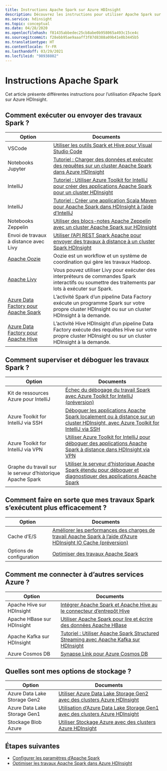 ```yaml
---
title: Instructions Apache Spark sur Azure HDInsight
description: Découvrez les instructions pour utiliser Apache Spark sur Azure HDInsight.
ms.service: hdinsight
ms.topic: conceptual
ms.date: 04/28/2020
ms.openlocfilehash: f81435abbedec25cb8abe0b958065a493c15ce4c
ms.sourcegitcommit: f28ebb95ae9aaaff3f87d8388a09b41e0b3445b5
ms.translationtype: HT
ms.contentlocale: fr-FR
ms.lasthandoff: 03/29/2021
ms.locfileid: "98938802"
---
```

# <a name="apache-spark-guidelines"></a>Instructions Apache Spark

Cet article présente différentes instructions pour l’utilisation d’Apache Spark sur Azure HDInsight.

## <a name="how-do-i-run-or-submit-spark-jobs"></a>Comment exécuter ou envoyer des travaux Spark ?

| Option | Documents |
|---|---|
| VSCode | [Utiliser les outils Spark et Hive pour Visual Studio Code](../hdinsight-for-vscode.md) |
| Notebooks Jupyter | [Tutoriel : Charger des données et exécuter des requêtes sur un cluster Apache Spark dans Azure HDInsight](./apache-spark-load-data-run-query.md) |
| IntelliJ | [Tutoriel : Utiliser Azure Toolkit for IntelliJ pour créer des applications Apache Spark pour un cluster HDInsight](./apache-spark-intellij-tool-plugin.md) |
| IntelliJ | [Tutoriel : Créer une application Scala Maven pour Apache Spark dans HDInsight à l’aide d’IntelliJ](./apache-spark-create-standalone-application.md) |
| Notebooks Zeppelin | [Utiliser des blocs-notes Apache Zeppelin avec un cluster Apache Spark sur HDInsight](./apache-spark-zeppelin-notebook.md) |
| Envoi de travaux à distance avec Livy | [Utiliser l’API REST Spark Apache pour envoyer des travaux à distance à un cluster Spark HDInsight](./apache-spark-livy-rest-interface.md) |
|[Apache Oozie](../hdinsight-use-oozie-linux-mac.md)|Oozie est un workflow et un système de coordination qui gère les travaux Hadoop.|
|[Apache Livy](./apache-spark-livy-rest-interface.md)|Vous pouvez utiliser Livy pour exécuter des interpréteurs de commandes Spark interactifs ou soumettre des traitements par lots à exécuter sur Spark.|
|[Azure Data Factory pour Apache Spark](../../data-factory/transform-data-using-spark.md)|L’activité Spark d’un pipeline Data Factory exécute un programme Spark sur votre propre cluster HDInsight ou sur un cluster HDInsight à la demande.|
|[Azure Data Factory pour Apache Hive](../../data-factory/transform-data-using-hadoop-hive.md)|L’activité Hive HDInsight d’un pipeline Data Factory exécute des requêtes Hive sur votre propre cluster HDInsight ou sur un cluster HDInsight à la demande.|

## <a name="how-do-i-monitor-and-debug-spark-jobs"></a>Comment superviser et déboguer les travaux Spark ?

| Option | Documents |
|---|---|
| Kit de ressources Azure pour IntelliJ | [Échec du débogage du travail Spark avec Azure Toolkit for IntelliJ (préversion)](apache-spark-intellij-tool-failure-debug.md) |
| Azure Toolkit for IntelliJ via SSH | [Déboguer les applications Apache Spark localement ou à distance sur un cluster HDInsight, avec Azure Toolkit for IntelliJ via SSH](apache-spark-intellij-tool-debug-remotely-through-ssh.md) |
| Azure Toolkit for IntelliJ via VPN | [Utiliser Azure Toolkit for IntelliJ pour déboguer des applications Apache Spark à distance dans HDInsight via VPN](apache-spark-intellij-tool-plugin-debug-jobs-remotely.md) |
| Graphe du travail sur le serveur d’historique Apache Spark | [Utiliser le serveur d’historique Apache Spark étendu pour déboguer et diagnostiquer des applications Apache Spark](./apache-azure-spark-history-server.md) |

## <a name="how-do-i-make-my-spark-jobs-run-more-efficiently"></a>Comment faire en sorte que mes travaux Spark s’exécutent plus efficacement ?

| Option | Documents |
|---|---|
| Cache d’E/S | [Améliorer les performances des charges de travail Apache Spark à l’aide d’Azure HDInsight IO Cache (préversion)](./apache-spark-improve-performance-iocache.md) |
| Options de configuration | [Optimiser des travaux Apache Spark](./apache-spark-perf.md) |

## <a name="how-do-i-connect-to-other-azure-services"></a>Comment me connecter à d’autres services Azure ?

| Option | Documents |
|---|---|
| Apache Hive sur HDInsight | [Intégrer Apache Spark et Apache Hive au le connecteur d’entrepôt Hive](../interactive-query/apache-hive-warehouse-connector.md) |
| Apache HBase sur HDInsight | [Utiliser Apache Spark pour lire et écrire des données Apache HBase](../hdinsight-using-spark-query-hbase.md) |
| Apache Kafka sur HDInsight | [Tutoriel : Utiliser Apache Spark Structured Streaming avec Apache Kafka sur HDInsight](../hdinsight-apache-kafka-spark-structured-streaming.md) |
| Azure Cosmos DB | [Synapse Link pour Azure Cosmos DB](../../cosmos-db/synapse-link.md) |

## <a name="what-are-my-storage-options"></a>Quelles sont mes options de stockage ?

| Option | Documents |
|---|---|
| Azure Data Lake Storage Gen2 | [Utiliser Azure Data Lake Storage Gen2 avec des clusters Azure HDInsight](../hdinsight-hadoop-use-data-lake-storage-gen2.md) |
| Azure Data Lake Storage Gen1 | [Utilisation d’Azure Data Lake Storage Gen1 avec des clusters Azure HDInsight](../hdinsight-hadoop-use-data-lake-storage-gen1.md) |
| Stockage Blob Azure | [Utiliser Stockage Azure avec des clusters Azure HDInsight](../hdinsight-hadoop-use-blob-storage.md) |

## <a name="next-steps"></a>Étapes suivantes

* [Configurer les paramètres d’Apache Spark](apache-spark-settings.md)
* [Optimiser les travaux Apache Spark dans Azure HDInsight](apache-spark-perf.md)
